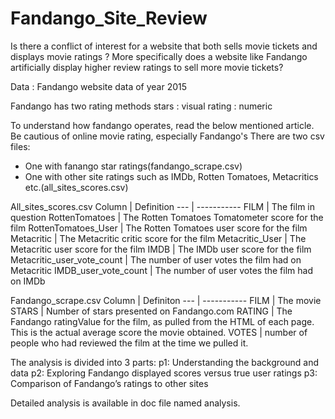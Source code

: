 # Fandango_Site_Review
Is there a conflict of interest for a website that both sells movie tickets     and displays movie ratings ?       More specifically does a website like Fandango artificially display higher      review ratings to sell more movie tickets?

Data : Fandango website data of year 2015

Fandango has two rating methods 
stars : visual
rating : numeric


To understand how fandango operates, read the below mentioned article.
Be cautious of online movie rating, especially Fandango's
There are two csv files:
-	One with fanango star ratings(fandango_scrape.csv)
-	One with other site ratings such as IMDb, Rotten Tomatoes, Metacritics etc.(all_sites_scores.csv)


All_sites_scores.csv
Column | Definition
   --- | -----------
FILM | The film in question
RottenTomatoes | The Rotten Tomatoes Tomatometer score  for the film
RottenTomatoes_User | The Rotten Tomatoes user score for the film
Metacritic | The Metacritic critic score for the film
Metacritic_User | The Metacritic user score for the film
IMDB | The IMDb user score for the film
Metacritic_user_vote_count | The number of user votes the film had on Metacritic
IMDB_user_vote_count | The number of user votes the film had on IMDb

Fandango_scrape.csv
Column | Definiton
--- | -----------
FILM | The movie
STARS | Number of stars presented on Fandango.com
RATING |  The Fandango ratingValue for the film, as pulled from the HTML of each page. This is the actual average score the movie obtained.
VOTES |  number of people who had reviewed the film at the time we pulled it.


The analysis is divided into 3 parts: 
	p1: Understanding the background and data
	p2: Exploring Fandango displayed scores versus true user ratings
	p3: Comparison of Fandango’s ratings to other sites

Detailed analysis is available in doc file named analysis.

